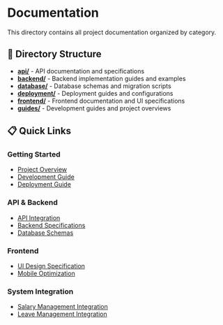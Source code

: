 # Documentation

This directory contains all project documentation organized by category.

## 📁 Directory Structure

- **[api/](./api/)** - API documentation and specifications
- **[backend/](./backend/)** - Backend implementation guides and examples
- **[database/](./database/)** - Database schemas and migration scripts
- **[deployment/](./deployment/)** - Deployment guides and configurations
- **[frontend/](./frontend/)** - Frontend documentation and UI specifications
- **[guides/](./guides/)** - Development guides and project overviews

## 📋 Quick Links

### Getting Started
- [Project Overview](./guides/PROJECT_OVERVIEW.md)
- [Development Guide](./guides/DEVELOPMENT_GUIDE.md)
- [Deployment Guide](./deployment/)

### API & Backend
- [API Integration](./api/API_INTEGRATION.md)
- [Backend Specifications](./backend/)
- [Database Schemas](./database/)

### Frontend
- [UI Design Specification](./frontend/UI_DESIGN_SPECIFICATION.md)
- [Mobile Optimization](./frontend/MOBILE_OPTIMIZATION.md)

### System Integration
- [Salary Management Integration](./guides/SALARY_ADJUSTMENTS_INTEGRATION.md)
- [Leave Management Integration](./guides/SALARY_LEAVE_INTEGRATION.md)